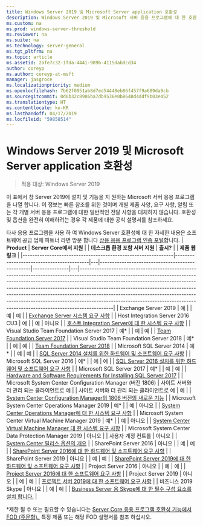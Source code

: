 ```yaml
---
title: Windows Server 2019 및 Microsoft Server application 호환성
description: Windows Server 2019 및 Microsoft 서버 응용 프로그램에 대 한 호환성 표
ms.custom: na
ms.prod: windows-server-threshold
ms.reviewer: na
ms.suite: na
ms.technology: server-general
ms.tgt_pltfrm: na
ms.topic: article
ms.assetid: 2afe7c32-1fda-4441-989b-4115dabdcd34
author: coreyp
ms.author: coreyp-at-msft
manager: jasgroce
ms.localizationpriority: medium
ms.openlocfilehash: 7b62f0951ab8d7ed54448eb86f457f9a689da9cb
ms.sourcegitcommit: 0d0b32c8986ba7db9536e0b8648d4ddf9b03e452
ms.translationtype: HT
ms.contentlocale: ko-KR
ms.lasthandoff: 04/17/2019
ms.locfileid: "59858514"
---
```

# <a name="windows-server-2019-and-microsoft-server-application-compatibility"></a>Windows Server 2019 및 Microsoft Server application 호환성

>적용 대상: Windows Server 2019

이 표에서 창 Server 2019에 설치 및 기능을 지 원하는 Microsoft 서버 응용 프로그램을 나열 합니다. 이 정보는 빠른 참조를 위한 것이며 개별 제품 사양, 요구 사항, 알림 또는 각 개별 서버 응용 프로그램에 대한 일반적인 전달 사항을 대체하지 않습니다. 호환성 및 옵션을 완전히 이해하려는 경우 각 제품에 대한 공식 설명서를 참조하세요.

타사 응용 프로그램을 사용 하 여 Windows Server 호환성에 대 한 자세한 내용은 소프트웨어 공급 업체 파트너 라면 방문 합니다 [상용 응용 프로그램 인증 포털](https://commercialappcertification.microsoft.com/)합니다.
| **Product**                                                  | **Server Core에서 지원**             |   | **데스크톱 환경 포함 서버 지원** | **출시?** |   | **제품 웹 링크**                                                                                                                                                                                                                                                                                                                                                                                                                                                                             |
|--------------------------------------------------------------|------------------------------------------|---|-------------------------------------------------|---------------|---|--------------------------------------------------------------------------------------------------------------------------------------------------------------------------------------------------------------------------------------------------------------------------------------------------------------------------------------------------------------------------------------------------------------------------------------------------------------------------------------------------|
| Exchange Server 2019                                         | 예                                      |   | 예                                             | 예            |   | [Exchange Server 시스템 요구 사항](https://docs.microsoft.com/Exchange/plan-and-deploy/system-requirements?view=exchserver-2019)                                                                        |
| Host Integration Server 2016 CU3                            | 예                                      |   | 예                                             | 아니요            |   | [호스트 Integration Server에 대 한 시스템 요구 사항](https://docs.microsoft.com/host-integration-server/install-and-config-guides/system-requirements)                                                            |
| Visual Studio Team Foundation Server 2017                    | 예\*                                    |   | 예                                             | 예           |   | [Team Foundation Server 2017](https://docs.microsoft.com/tfs/server/requirements?view=vsts)                                                                                                                |
| Visual Studio Team Foundation Server 2018                    | 예\*                                    |   | 예                                             | 예           |   | [Team Foundation Server 2018](https://docs.microsoft.com/tfs/server/requirements?view=vsts)                                                                                                                  |
| Microsoft SQL Server 2014                                    | 예\*                                    |   | 예                                             | 예           |   | [SQL Server 2014 설치를 위한 하드웨어 및 소프트웨어 요구 사항](https://docs.microsoft.com/sql/sql-server/install/hardware-and-software-requirements-for-installing-sql-server?view=sql-server-2014)   |
| Microsoft SQL Server 2016                                    | 예\*                                    |   | 예                                             | 예           |   | [SQL Server 2016 설치를 위한 하드웨어 및 소프트웨어 요구 사항](https://docs.microsoft.com/sql/sql-server/install/hardware-and-software-requirements-for-installing-sql-server?view=sql-server-2016)   |
| Microsoft SQL Server 2017                                    | 예\*                                    |   | 예                                             | 예           |   | [Hardware and Software Requirements for Installing SQL Server 2017](https://docs.microsoft.com/sql/sql-server/install/hardware-and-software-requirements-for-installing-sql-server?view=sql-server-2017) |
| Microsoft System Center Configuration Manager (버전 1806) | 사이트 서버와 더 관리 되는 클라이언트로 예 |   | 사이트 서버와 더 관리 되는 클라이언트로 예        | 예           |   | [System Center Configuration Manager의 1806 버전의 새로운 기능](https://docs.microsoft.com/sccm/core/plan-design/changes/whats-new-in-version-1806)                                                    |
| Microsoft System Center Operations Manager 2019              | 예\*                                    |   | 예                                             | 아니요            |   | [System Center Operations Manager에 대 한 시스템 요구 사항](https://docs.microsoft.com/system-center/scom/plan-system-requirements)                                                                                                      |
| Microsoft System Center Virtual Machine Manager 2019         | 예\*                                    |   | 예                                             | 아니오            |   | [System Center Virtual Machine Manager 대 한 시스템 요구 사항](https://docs.microsoft.com/system-center/vmm/system-requirements)                                                                                                      |
| Microsoft System Center Data Protection Manager 2019         | 아니오                                       |   | 사용자 계정 컨트롤                                             | 아니요            |   | [System Center 릴리스 옵션의 개요](https://docs.microsoft.com/system-center/ltsc-and-sac-overview)                                                                                                      |
| SharePoint Server 2016                                       | 아니오                                       |   | 예                                             | 예           |   | [SharePoint Server 2016에 대 한 하드웨어 및 소프트웨어 요구 사항](https://docs.microsoft.com/SharePoint/install/hardware-and-software-requirements)                                                                |
| SharePoint Server 2019                                       | 아니요                                       |   | 예                                             | 예            |   | [SharePoint Server 2019에 대 한 하드웨어 및 소프트웨어 요구 사항](https://docs.microsoft.com/sharepoint/install/hardware-and-software-requirements-2019)                                                       |
| Project Server 2016                                          | 아니오                                       |   | 예                                             | 예           |   | [Project Server 2016에 대 한 소프트웨어 요구 사항](https://docs.microsoft.com/project/software-requirements-for-project-server-2016)                                                                                |
| Project Server 2019                                          | 아니오                                       |   | 예                                             | 예           |   | [프로젝트 서버 2019에 대 한 소프트웨어 요구 사항](https://docs.microsoft.com/project/software-requirements-for-project-server-2019)                                                                          |
| 비즈니스 2019 Skype                                      | 아니요                                       |   | 예                                             | 예           |   | [Business Server 용 Skype에 대 한 필수 구성 요소를 설치 합니다.](https://docs.microsoft.com/skypeforbusiness/deploy/install/install-prerequisites)                                                                          |

\*제한 될 수 또는 필요할 수 있습니다는 [Server Core 응용 프로그램 호환성 기능에서 FOD (주문형). ](install-fod-19.md)
특정 제품 또는 해당 FOD 설명서를 참조 하십시오.
